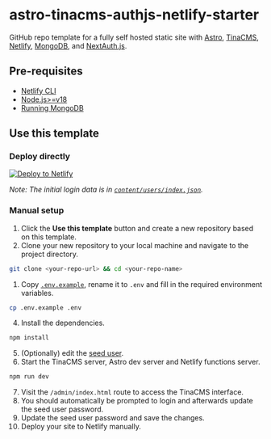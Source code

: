 # astro-tinacms-authjs-netlify-starter

GitHub repo template for a fully self hosted static site with [Astro](https://astro.build/), [TinaCMS](https://tina.io/), [Netlify](https://app.netlify.com/), [MongoDB](https://www.mongodb.com/), and [NextAuth.js](https://next-auth.js.org/).

## Pre-requisites

- [Netlify CLI](https://docs.netlify.com/cli/get-started/#installation)
- [Node.js>=v18](https://nodejs.org/en/download/)
- [Running MongoDB](https://www.mongodb.com/resources/products/fundamentals/create-database)

## Use this template

### Deploy directly

[![Deploy to Netlify](https://www.netlify.com/img/deploy/button.svg)](https://app.netlify.com/extension/start/deploy?repository=https://github.com/nico-i/astro-tinacms-authjs-netlify-starter#GITHUB_REPO=astro-tinacms-authjs-netlify-starter&GITHUB_BRANCH=main)

_Note: The initial login data is in [`content/users/index.json`](./content/users/index.json)._

### Manual setup

1. Click the **Use this template** button and create a new repository based on this template.
2. Clone your new repository to your local machine and navigate to the project directory.

```bash
git clone <your-repo-url> && cd <your-repo-name>
```

1. Copy [`.env.example`](./.env.example), rename it to `.env` and fill in the required environment variables.

```bash
cp .env.example .env
```

4. Install the dependencies.

```bash
npm install
```

5. (Optionally) edit the [seed user](./content/users/index.json).
6. Start the TinaCMS server, Astro dev server and Netlify functions server.

```bash
npm run dev
```

7. Visit the `/admin/index.html` route to access the TinaCMS interface.
8. You should automatically be prompted to login and afterwards update the seed user password.
9. Update the seed user password and save the changes.
10. Deploy your site to Netlify manually.
